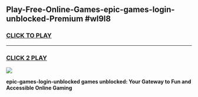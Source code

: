 
## Play-Free-Online-Games-epic-games-login-unblocked-Premium #wl9l8
<h3>
<a href="https://premium.freeplayer.one?title=epic-games-login-unblocked&ref=8M">CLICK TO PLAY</a></h3>
<hr>

<h3>
<a href="https://premium.freeplayer.one?title=epic-games-login-unblocked&ref=8M">CLICK 2 PLAY</a>
  
</h3>

<a href="https://premium.freeplayer.one?title=epic-games-login-unblocked&ref=8M"><img src="https://clearcache.store/games.png"></a>


**epic-games-login-unblocked games unblocked: Your Gateway to Fun and Accessible Online Gaming**
